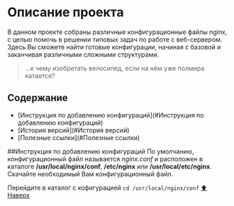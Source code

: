 # Описание проекта
В данном проекте собраны различные конфигурационные файлы nginx, с целью помочь в решении типовых задач по работе с веб-сервером. Здесь Вы сможете найти готовые конфигурации,
начиная с базовой и заканчивая различными сложными структурами. 
>...к чему изобретать велосипед, если на нём уже полмира катается?
## Содержание
- [Инструкция по добавлению конфигураций](#Инструкция по добавлению конфигураций)
- [История версий](#История версий)
- [Полезные ссылки](#Полезные ссылки)

##Инструкция по добавлению конфигураций
По умолчанию, конфигурационный файл называется *nginx.conf* и расположен в каталоге **/usr/local/nginx/conf**, **/etc/nginx** или **/usr/local/etc/nginx**.
Скачайте необходимый Вам конфигурационный файл.

Перейдите в каталог с кофигурацией
``` cd /usr/local/nginx/conf ```
[⬆ Наверх](#Содержание)
